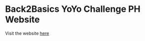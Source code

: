 # Back2Basics YoYo Challenge PH Website

Visit the website <a href="https://philippineyoyocontest.github.io/Back2Basics-YoYo-Challenge-PH/" target="_blank">here</a>
